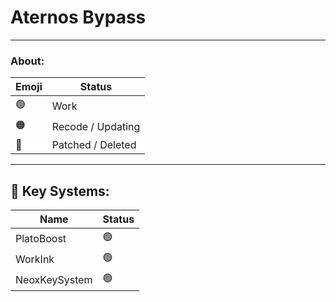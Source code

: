 # Aternos Bypass

---

### About:
| Emoji | Status            |
|-------|------------------|
| 🟢    | Work              |
| 🟠    | Recode / Updating |
| 🔴    | Patched / Deleted |

---

## 🔑 Key Systems:
| Name       | Status |
|------------|--------|
| PlatoBoost | 🟢     |
| WorkInk    | 🟢     |
| NeoxKeySystem | 🟢  |
